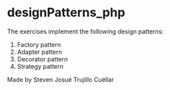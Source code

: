 # designPatterns_php

The exercises implement the following design patterns:
1. Factory pattern
2. Adapter pattern
3. Decorator pattern
4. Strategy pattern

Made by Steven Josué Trujillo Cuéllar 
